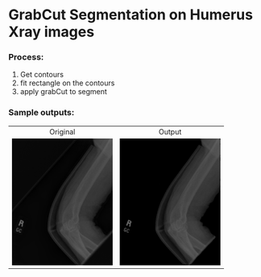 # GrabCut Segmentation on Humerus Xray images

### Process:
1. Get contours
2. fit rectangle on the contours
3. apply grabCut to segment

### Sample outputs:
<table>
  <tr>
    <td align="center">Original</td>
    <td align="center">Output</td>
  </tr>
  <tr>
    <td><img src="https://github.com/ronocara/grabCut_segmentation/blob/f97c5285d8aa87ac8314083111d0ceb8760bd16a/sample%20images/image5.png" width="200"></td>
    <td><img src="https://github.com/ronocara/grabCut_segmentation/blob/f97c5285d8aa87ac8314083111d0ceb8760bd16a/grabCut_outputs/image5.png" width="200"></td>
  </tr>
</table>


